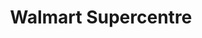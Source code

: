 ---
title: "Walmart Supercentre"
url: /waterloo/walmart-supercentre-farmers-market-road/
shop: supermarket
---